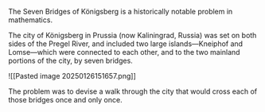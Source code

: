 The Seven Bridges of Königsberg is a historically notable problem in mathematics.

The city of Königsberg in Prussia (now Kaliningrad, Russia) was set on both sides of the Pregel River, and included two large islands—Kneiphof and Lomse—which were connected to each other, and to the two mainland portions of the city, by seven bridges. 

![[Pasted image 20250126151657.png]]

The problem was to devise a walk through the city that would cross each of those bridges once and only once.

